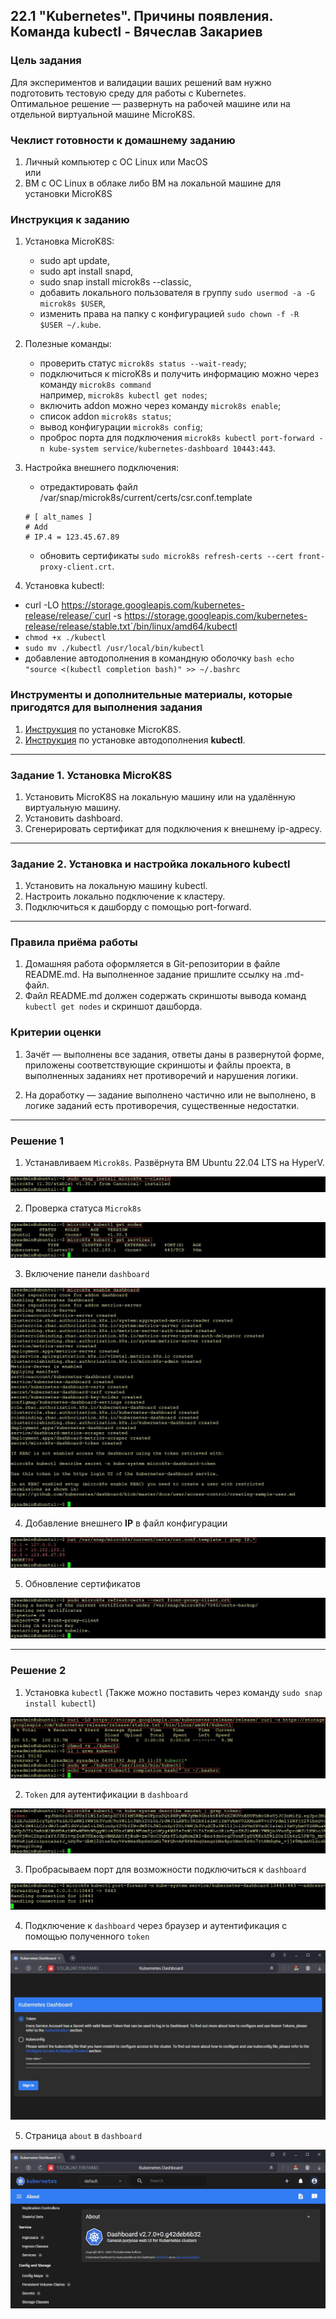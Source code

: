 ## 22.1 "Kubernetes". Причины появления. Команда kubectl - Вячеслав Закариев

### Цель задания

Для экспериментов и валидации ваших решений вам нужно подготовить тестовую среду для работы с Kubernetes. \
Оптимальное решение — развернуть на рабочей машине или на отдельной виртуальной машине MicroK8S.

### Чеклист готовности к домашнему заданию

1. Личный компьютер с ОС Linux или MacOS \
   или
3. ВМ c ОС Linux в облаке либо ВМ на локальной машине для установки MicroK8S  

### Инструкция к заданию

1. Установка MicroK8S:
    - sudo apt update,
    - sudo apt install snapd,
    - sudo snap install microk8s --classic,
    - добавить локального пользователя в группу `sudo usermod -a -G microk8s $USER`,
    - изменить права на папку с конфигурацией `sudo chown -f -R $USER ~/.kube`.

2. Полезные команды:
    - проверить статус `microk8s status --wait-ready`;
    - подключиться к microK8s и получить информацию можно через команду `microk8s command` \
      например, `microk8s kubectl get nodes`;
    - включить addon можно через команду `microk8s enable`; 
    - список addon `microk8s status`;
    - вывод конфигурации `microk8s config`;
    - проброс порта для подключения `microk8s kubectl port-forward -n kube-system service/kubernetes-dashboard 10443:443`.

3. Настройка внешнего подключения:
    - отредактировать файл /var/snap/microk8s/current/certs/csr.conf.template
    ```shell
    # [ alt_names ]
    # Add
    # IP.4 = 123.45.67.89
    ```
    - обновить сертификаты `sudo microk8s refresh-certs --cert front-proxy-client.crt`.

4. Установка kubectl:

- curl -LO https://storage.googleapis.com/kubernetes-release/release/`curl -s https://storage.googleapis.com/kubernetes-release/release/stable.txt`/bin/linux/amd64/kubectl
- `chmod +x ./kubectl`
- `sudo mv ./kubectl /usr/local/bin/kubectl`
- добавление автодополнения в командную оболочку `bash echo "source <(kubectl completion bash)" >> ~/.bashrc`

### Инструменты и дополнительные материалы, которые пригодятся для выполнения задания

1. [Инструкция](https://microk8s.io/docs/getting-started) по установке MicroK8S.
2. [Инструкция](https://kubernetes.io/ru/docs/reference/kubectl/cheatsheet/#bash) по установке автодополнения **kubectl**.

---

### Задание 1. Установка MicroK8S

1. Установить MicroK8S на локальную машину или на удалённую виртуальную машину.
2. Установить dashboard.
3. Сгенерировать сертификат для подключения к внешнему ip-адресу.

---

### Задание 2. Установка и настройка локального kubectl

1. Установить на локальную машину kubectl.
2. Настроить локально подключение к кластеру.
3. Подключиться к дашборду с помощью port-forward.

---

### Правила приёма работы

1. Домашняя работа оформляется в Git-репозитории в файле README.md. На выполненное задание пришлите ссылку на .md-файл.
2. Файл README.md должен содержать скриншоты вывода команд `kubectl get nodes` и скриншот дашборда.

### Критерии оценки
1. Зачёт — выполнены все задания, ответы даны в развернутой форме, приложены соответствующие скриншоты и файлы проекта, в выполненных заданиях нет противоречий и нарушения логики.

2. На доработку — задание выполнено частично или не выполнено, в логике заданий есть противоречия, существенные недостатки.

---

### Решение 1

1. Устанавливаем `Microk8s`. Развёрнута ВМ Ubuntu 22.04 LTS на HyperV.

![M8s1](https://github.com/SlavaZakariev/netology-kuber/blob/cd8376c5b4f62ac73a3db41a095e5e0df2aef9f0/1.1/resources/kub_1.1.jpg)

2. Проверка статуса `Microk8s`

![M8s2](https://github.com/SlavaZakariev/netology-kuber/blob/3903f1d5292fdbd5151286d4013e6e81039e0a66/1.1/resources/kub_1.2.jpg)

3. Включение панели `dashboard`

![dash](https://github.com/SlavaZakariev/netology-kuber/blob/3903f1d5292fdbd5151286d4013e6e81039e0a66/1.1/resources/kub_1.3.jpg)

4. Добавление внешнего **IP** в файл конфигурации

![ip](https://github.com/SlavaZakariev/netology-kuber/blob/3903f1d5292fdbd5151286d4013e6e81039e0a66/1.1/resources/kub_1.4.jpg)

5. Обновление сертификатов

![certs](https://github.com/SlavaZakariev/netology-kuber/blob/3903f1d5292fdbd5151286d4013e6e81039e0a66/1.1/resources/kub_1.5.jpg)


---

### Решение 2

1. Установка `kubectl` (Также можно поставить через команду `sudo snap install kubectl`)

![ctl](https://github.com/SlavaZakariev/netology-kuber/blob/791121c5c64ab19413af63d5d728e7b6be999c0d/1.1/resources/kub_2.1.jpg)

2. `Token` для аутентификации в `dashboard`

![token](https://github.com/SlavaZakariev/netology-kuber/blob/3903f1d5292fdbd5151286d4013e6e81039e0a66/1.1/resources/kub_2.2.jpg)

3. Пробрасываем порт для возможности подключиться к `dashboard`

![port](https://github.com/SlavaZakariev/netology-kuber/blob/3903f1d5292fdbd5151286d4013e6e81039e0a66/1.1/resources/kub_2.3.jpg)

4. Подключение к `dashboard` через браузер и аутентификация с помощью полученного `token`

![auth](https://github.com/SlavaZakariev/netology-kuber/blob/3903f1d5292fdbd5151286d4013e6e81039e0a66/1.1/resources/kub_2.4.jpg)

5. Страница `about` в `dashboard`

![about](https://github.com/SlavaZakariev/netology-kuber/blob/3903f1d5292fdbd5151286d4013e6e81039e0a66/1.1/resources/kub_2.5.jpg)
